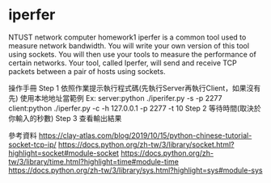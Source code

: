 # iperfer
NTUST network computer homework1 iperfer is a common tool used to measure network bandwidth. You will write your own version of this tool using sockets. You will then use your tools to measure the performance of certain networks. Your tool, called Iperfer, will send and receive TCP packets between a pair of hosts using sockets.



操作手冊
Step 1
依照作業提示執行程式碼(先執行Server再執行Client，如果沒有先)
使用本地地址當範例
Ex: server:python ./iperifer.py -s -p 2277
    client:python ./iperfer.py -c -h 127.0.0.1 -p 2277 -t 10
Step 2
等待時間(取決於你輸入的秒數)
Step 3
查看輸出結果



參考資料
https://clay-atlas.com/blog/2019/10/15/python-chinese-tutorial-socket-tcp-ip/
https://docs.python.org/zh-tw/3/library/socket.html?highlight=socket#module-socket
https://docs.python.org/zh-tw/3/library/time.html?highlight=time#module-time
https://docs.python.org/zh-tw/3/library/sys.html?highlight=sys#module-sys
